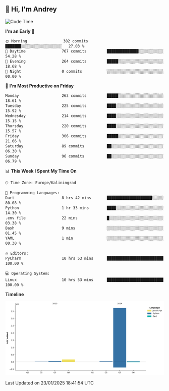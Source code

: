 ## 👋 Hi, I'm Andrey

<!--START_SECTION:waka-->
![Code Time](http://img.shields.io/badge/Code%20Time-705%20hrs%2031%20mins-blue)

**I'm an Early 🐤** 

```text
🌞 Morning                382 commits         ███████░░░░░░░░░░░░░░░░░░   27.03 % 
🌆 Daytime                767 commits         ██████████████░░░░░░░░░░░   54.28 % 
🌃 Evening                264 commits         █████░░░░░░░░░░░░░░░░░░░░   18.68 % 
🌙 Night                  0 commits           ░░░░░░░░░░░░░░░░░░░░░░░░░   00.00 % 
```
📅 **I'm Most Productive on Friday** 

```text
Monday                   263 commits         █████░░░░░░░░░░░░░░░░░░░░   18.61 % 
Tuesday                  225 commits         ████░░░░░░░░░░░░░░░░░░░░░   15.92 % 
Wednesday                214 commits         ████░░░░░░░░░░░░░░░░░░░░░   15.15 % 
Thursday                 220 commits         ████░░░░░░░░░░░░░░░░░░░░░   15.57 % 
Friday                   306 commits         █████░░░░░░░░░░░░░░░░░░░░   21.66 % 
Saturday                 89 commits          ██░░░░░░░░░░░░░░░░░░░░░░░   06.30 % 
Sunday                   96 commits          ██░░░░░░░░░░░░░░░░░░░░░░░   06.79 % 
```


📊 **This Week I Spent My Time On** 

```text
🕑︎ Time Zone: Europe/Kaliningrad

💬 Programming Languages: 
Dart                     8 hrs 42 mins       ████████████████████░░░░░   80.08 % 
Python                   1 hr 33 mins        ████░░░░░░░░░░░░░░░░░░░░░   14.30 % 
.env file                22 mins             █░░░░░░░░░░░░░░░░░░░░░░░░   03.38 % 
Bash                     9 mins              ░░░░░░░░░░░░░░░░░░░░░░░░░   01.45 % 
YAML                     1 min               ░░░░░░░░░░░░░░░░░░░░░░░░░   00.30 % 

🔥 Editors: 
PyCharm                  10 hrs 53 mins      █████████████████████████   100.00 % 

💻 Operating System: 
Linux                    10 hrs 53 mins      █████████████████████████   100.00 % 
```

**Timeline**

![Lines of Code chart](https://raw.githubusercontent.com/Mist3s/Mist3s/main/assets/bar_graph.png)


 Last Updated on 23/01/2025 18:41:54 UTC
<!--END_SECTION:waka-->

